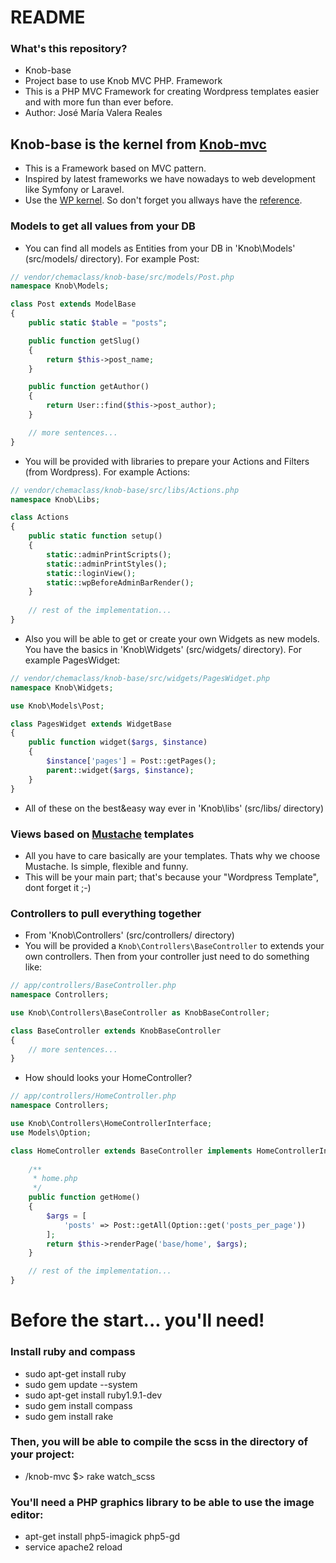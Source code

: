 # README #

### What's this repository? ###

* Knob-base
* Project base to use Knob MVC PHP. Framework
* This is a PHP MVC Framework for creating Wordpress templates easier and with more fun than ever before.
* Author: José María Valera Reales

## Knob-base is the kernel from [Knob-mvc](https://github.com/Chemaclass/knob-mvc/)
* This is a Framework based on MVC pattern. 
* Inspired by latest frameworks we have nowadays to web development like Symfony or Laravel.
* Use the [WP kernel](https://codex.wordpress.org/). So don't forget you allways have the [reference](https://developer.wordpress.org/reference/).

### Models to get all values from your DB

* You can find all models as Entities from your DB in 'Knob\Models' (src/models/ directory). For example Post:

```php 
// vendor/chemaclass/knob-base/src/models/Post.php
namespace Knob\Models;

class Post extends ModelBase
{
    public static $table = "posts";

    public function getSlug()
    {
        return $this->post_name;
    }

    public function getAuthor()
    {
        return User::find($this->post_author);
    }

    // more sentences...
}
```

* You will be provided with libraries to prepare your Actions and Filters (from Wordpress). For example Actions:
```php 
// vendor/chemaclass/knob-base/src/libs/Actions.php
namespace Knob\Libs;

class Actions
{
    public static function setup()
    {
        static::adminPrintScripts();
        static::adminPrintStyles();
        static::loginView();
        static::wpBeforeAdminBarRender();
    }
    
    // rest of the implementation...
}
```

* Also you will be able to get or create your own Widgets as new models. You have the basics in 'Knob\Widgets' (src/widgets/ directory).
For example PagesWidget:
```php 
// vendor/chemaclass/knob-base/src/widgets/PagesWidget.php
namespace Knob\Widgets;

use Knob\Models\Post;

class PagesWidget extends WidgetBase
{
    public function widget($args, $instance)
    {
        $instance['pages'] = Post::getPages();
        parent::widget($args, $instance);
    }
}
```

* All of these on the best&easy way ever in 'Knob\libs' (src/libs/ directory)

### Views based on [Mustache](http://mustache.github.com/) templates
* All you have to care basically are your templates. Thats why we choose Mustache. Is simple, flexible and funny.
* This will be your main part; that's because your "Wordpress Template", dont forget it ;-)

### Controllers to pull everything together
* From 'Knob\Controllers' (src/controllers/ directory) 
* You will be provided a ```Knob\Controllers\BaseController``` to extends your own controllers. 
Then from your controller just need to do something like:

```php 
// app/controllers/BaseController.php
namespace Controllers;

use Knob\Controllers\BaseController as KnobBaseController;

class BaseController extends KnobBaseController
{
	// more sentences...
}
```

* How should looks your HomeController?

```php 
// app/controllers/HomeController.php
namespace Controllers;

use Knob\Controllers\HomeControllerInterface;
use Models\Option;

class HomeController extends BaseController implements HomeControllerInterface {
	
	/**
     * home.php
     */
    public function getHome()
    {
        $args = [
            'posts' => Post::getAll(Option::get('posts_per_page'))
        ];
        return $this->renderPage('base/home', $args);
    }

	// rest of the implementation...
}
```

# Before the start... you'll need! #

### Install ruby and compass ###
* sudo apt-get install ruby
* sudo gem update --system
* sudo apt-get install ruby1.9.1-dev
* sudo gem install compass
* sudo gem install rake

### Then, you will be able to compile the scss in the directory of your project: ###
* /knob-mvc $> rake watch_scss

### You'll need a PHP graphics library to be able to use the image editor: ###
* apt-get install php5-imagick php5-gd
* service apache2 reload 


